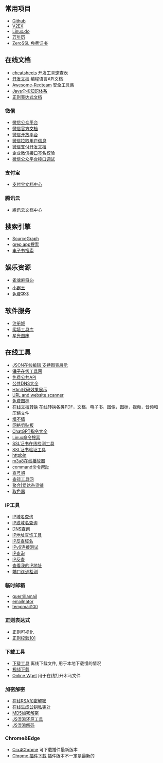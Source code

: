## 常用项目
- [Github](https://github.com/dashboard-feed)
- [V2EX](https://www.v2ex.com/)
- [Linux.do](https://linux.do/)
- [万年历](https://wannianli.tianqi.com/)
- [ZeroSSL 免费证书](https://app.zerossl.com/dashboard)

## 在线文档
- [cheatsheets](https://devhints.io/)  开发工具速查表
- [开发文档](https://devdocs.io/)  编程语言API文档
- [Awesome-Redteam](https://github.com/Threekiii/Awesome-Redteam/blob/master/README.md)  安全工具集
- [Java全栈知识体系](https://pdai.tech/)
- [正则表达式文档](https://github.com/ziishaned/learn-regex/blob/master/translations/README-cn.md)

### 微信
- [微信公众平台](https://mp.weixin.qq.com/)
- [微信官方文档](https://developers.weixin.qq.com/doc/)
- [微信开放平台](https://open.weixin.qq.com/)
- [微信拉取用户信息](https://wohugb.gitbooks.io/wechat/content/authorize/step_four.html)
- [微信支付开发文档](https://pay.weixin.qq.com/wiki/doc/api/jsapi.php?chapter=1_1)
- [企业微信接口签名校验](https://work.weixin.qq.com/api/jsapisign)
- [微信公众平台接口调试](https://mp.weixin.qq.com/debug/)

### 支付宝
- [支付宝文档中心](https://opendocs.alipay.com/open/common/abilitymap)

### 腾讯云
- [腾讯云文档中心](https://cloud.tencent.com/document/product)

## 搜索引擎
- [SourceGraph](https://sourcegraph.com/search)
- [grep.app搜索](https://grep.app/)
- [电子书搜索](https://book.tstrs.me/)

## 娱乐资源
- [雀魂麻将👍](https://game.maj-soul.com/1/)
- [小霸王](https://www.yikm.net/)
- [免费字体](https://wangchujiang.com/free-font/)

## 软件服务
- [注册姬](https://tools.565676.xyz/)
- [爬墙工具库](https://repo.trojan-cdn.com/)
- [星光图床](https://stardots.ink/zh)

## 在线工具
- [JSON在线编辑 支持图表展示](https://json4u.cn/editor)
- [锤子在线工具网](https://www.toolhelper.cn/)
- [免费公共API](https://www.freepublicapis.com/)
- [公共DNS大全](https://toolb.cn/publicdns)
- [Html代码效果展示](https://www.runoob.com/try/try.php?filename=trycss_navbar_vertical&basepath=0)
- [URL and website scanner](https://urlscan.io/)
- [免费图标](https://icon-icons.com/zh/)
- [在线文档转换](https://www.aconvert.com/cn/)  在线转换各类PDF，文档，电子书，图像，图标，视频，音频和压缩文件  
- [墙不墙](https://downforeveryoneorjustme.com/)
- [网络剪贴板](https://netcut.cn/)
- [ChatGPT指令大全](https://www.explainthis.io/zh-hans/chatgpt)
- [Linux命令搜索](https://wangchujiang.com/linux-command/)
- [SSL证书在线检测工具](https://csr.chinassl.net/ssl-checker.html)
- [SSL证书验证工具](https://www.dute.org/ssl-validate)
- [httpbin](http://www.httpbin.org/)
- [m3u8在线播放器](http://m3u8player.org/)
- [command命令帮助](https://commandnotfound.cn/)
- [查号吧](https://www.chahaoba.com/)
- [查错工具网](http://24log.chacuo.net/)
- [聚合|爱达杂货铺](https://adzhp.cn/)
- [取色器](https://www.jyshare.com/front-end/6210/#f4329c)
### IP工具
- [IP域名查询](https://ping0.cc/)
- [IP或域名查询](https://site.ip138.com/)
- [DNS查询](https://ipw.cn/dns/)
- [IP地址查询工具](https://zh-hans.ipshu.com/)
- [IP反查域名](https://www.dnsgrep.cn/ip)
- [IPv6连接测试](https://test-ipv6.com/index.html.zh_CN)
- [IP查询](https://ip.ainou.moe/)
- [IP反查](https://dns.aizhan.com/)
- [查看我的IP地址](https://ip.skk.moe)
- [端口连通检测](http://port.ping.pe/)
### 临时邮箱
- [guerrillamail](https://www.guerrillamail.com/zh/inbox)
- [emailnator](https://www.emailnator.com/)
- [tempmail100](https://tempmail100.com/zh-cn/)
### 正则表达式
- [正则可视化](https://regex-vis.com/)
- [正则校验101](https://regex101.com/)
### 下载工具
- [下载工具](https://d.serctl.com/) 离线下载文件, 用于本地下载慢的情况
- [视频下载](https://cobalt.tools/)
- [Online Wget](https://wget.alanreed.org/) 用于在线打开木马文件
### 加密解密
- [在线RSA加密解密](https://the-x.cn/cryptography/Rsa.aspx)
- [在线生成公钥私钥对](http://www.metools.info/code/c80.html)
- [MD5加密解密](https://www.md5online.org/md5-encrypt.html)
- [JS混淆还原工具](https://tool.lu/js)
- [JS混淆解码](https://lelinhtinh.github.io/de4js/)
### Chrome&Edge
- [Crx4Chrome](https://www.crx4chrome.com/) 可下载插件最新版本
- [Chrome 插件下载](https://crxdl.com/) 插件版本不一定是最新的 